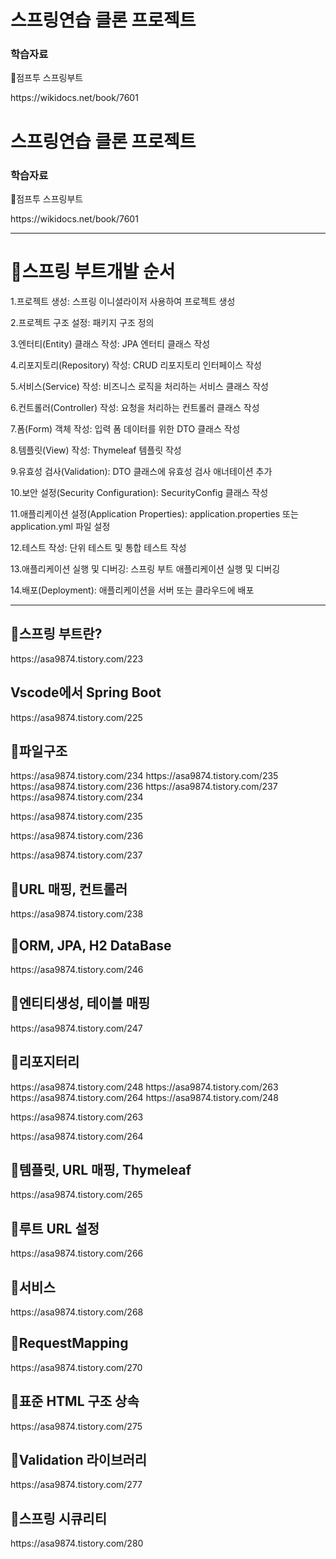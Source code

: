 <h1>스프링연습 클론 프로젝트</h1>
<h3>학습자료</h3>
<p>🍕점프투 스프링부트</p>
<p>https://wikidocs.net/book/7601</p>
<h1>스프링연습 클론 프로젝트</h1>
<h3>학습자료</h3>
<p>🍕점프투 스프링부트</p>
<p>https://wikidocs.net/book/7601</p>
<hr>
<h1>🍃스프링 부트개발 순서</h1>
<p>1.프로젝트 생성: 스프링 이니셜라이저 사용하여 프로젝트 생성</p>
<p>2.프로젝트 구조 설정: 패키지 구조 정의</p>
<p>3.엔터티(Entity) 클래스 작성: JPA 엔터티 클래스 작성</p>
<p>4.리포지토리(Repository) 작성: CRUD 리포지토리 인터페이스 작성</p>
<p>5.서비스(Service) 작성: 비즈니스 로직을 처리하는 서비스 클래스 작성</p>
<p>6.컨트롤러(Controller) 작성: 요청을 처리하는 컨트롤러 클래스 작성</p>
<p>7.폼(Form) 객체 작성: 입력 폼 데이터를 위한 DTO 클래스 작성</p>
<p>8.템플릿(View) 작성: Thymeleaf 템플릿 작성</p>
<p>9.유효성 검사(Validation): DTO 클래스에 유효성 검사 애너테이션 추가</p>
<p>10.보안 설정(Security Configuration): SecurityConfig 클래스 작성</p>
<p>11.애플리케이션 설정(Application Properties): application.properties 또는 application.yml 파일 설정</p>
<p>12.테스트 작성: 단위 테스트 및 통합 테스트 작성</p>
<p>13.애플리케이션 실행 및 디버깅: 스프링 부트 애플리케이션 실행 및 디버깅</p>
<p>14.배포(Deployment): 애플리케이션을 서버 또는 클라우드에 배포</p>
<hr>
<h2>🍃스프링 부트란?</h2>
https://asa9874.tistory.com/223

<h2>Vscode에서 Spring Boot</h2>
https://asa9874.tistory.com/225

<h2>🍃파일구조</h2>
https://asa9874.tistory.com/234
https://asa9874.tistory.com/235
https://asa9874.tistory.com/236
https://asa9874.tistory.com/237
https://asa9874.tistory.com/234</p>
https://asa9874.tistory.com/235</p>
https://asa9874.tistory.com/236</p>
https://asa9874.tistory.com/237</p>


<h2>🍃URL 매핑, 컨트롤러</h2>
https://asa9874.tistory.com/238


<h2>🍃ORM, JPA, H2 DataBase</h2>
https://asa9874.tistory.com/246

<h2>🍃엔티티생성, 테이블 매핑</h2>
https://asa9874.tistory.com/247

<h2>🍃리포지터리</h2>
https://asa9874.tistory.com/248
https://asa9874.tistory.com/263
https://asa9874.tistory.com/264
https://asa9874.tistory.com/248</p>
https://asa9874.tistory.com/263</p>
https://asa9874.tistory.com/264</p>


<h2>🍃템플릿, URL 매핑, Thymeleaf</h2>
https://asa9874.tistory.com/265

<h2>🍃루트 URL 설정</h2>
https://asa9874.tistory.com/266

<h2>🍃서비스</h2>
https://asa9874.tistory.com/268


<h2>🍃RequestMapping</h2>
https://asa9874.tistory.com/270

<h2>🍃표준 HTML 구조 상속</h2>
https://asa9874.tistory.com/275

<h2>🍃Validation 라이브러리</h2>
https://asa9874.tistory.com/277

<h2>🍃스프링 시큐리티</h2>
https://asa9874.tistory.com/280
